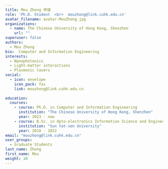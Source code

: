 ```yaml
---
title: Mou Zhong 仲谋
role: 'Ph.D. Student  <br>  mouzhong@link.cuhk.edu.cn'
avatar_filename: avatar-MouZhong.jpg
organizations:
  - name: The Chinese University of Hong Kong, Shenzhen
    url: ""
superuser: false
authors:
  - Mou Zhong
bio:  Computer and Information Engineering
interests:
  - Nanophotonics
  - Light-matter interactions
  - Plasmonic lasers
social:
  - icon: envelope
    icon_pack: fas
    link: mouzhong@link.cuhk.edu.cn
   
education:
  courses:
    - course: Ph.D. in Computer and Information Engineering
      institution: "The Chinese University of Hong Kong, Shenzhen"
      year: 2023 - now
    - course: B.Sc. in Opto-electronics Information Science and Engineering
      institution: "Sun Yat-sen University"
      year: 2018 - 2022
email: "mouzhong@link.cuhk.edu.cn"
user_groups:
  - Graduate Students
last_name: Zhong
first_name: Mou
weight: 10
---
```

